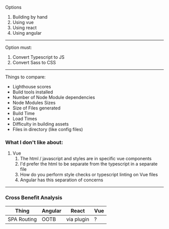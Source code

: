 Options
1. Building by hand
2. Using vue
3. Using react
4. Using angular

---

Option must:
1. Convert Typescript to JS
2. Convert Sass to CSS

----

Things to compare:
* Lighthouse scores
* Build tools installed 
* Number of Node Module dependencies
* Node Modules Sizes
* Size of Files generated
* Build Time
* Load Times
* Difficulty in building assets
* Files in directory (like config files)


### What I don't like about:
1. Vue
   1. The html / javascript and styles are in specific vue components
   1. I'd prefer the html to be separate from the typescript in a separate file
   1. How do you perform style checks or typescript linting on Vue files
   2. Angular has this separation of concerns

---

### Cross Benefit Analysis

| Thing        | Angular | React      | Vue |
|--------------|---------|------------|-----|
| SPA Routing  | OOTB    | via plugin | ?   |
